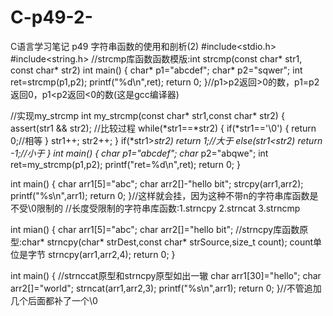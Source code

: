 # C-p49-2-
C语言学习笔记 p49 字符串函数的使用和剖析(2)
#include<stdio.h>
#include<string.h>
//strcmp库函数函数模版:int strcmp(const char* str1, const char* str2)
int main()
{
    char* p1="abcdef";
    char* p2="sqwer";
    int ret=strcmp(p1,p2);
    printf("%d\n",ret);
    return 0;
}//p1>p2返回>0的数，p1=p2返回0，p1<p2返回<0的数(这是gcc编译器)


//实现my_strcmp
int my_strcmp(const char* str1,const char* str2)
{
    assert(str1 && str2);
    //比较过程
    while(*str1==*str2)
    {
        if(*str1=='\0')
        {
            return 0;//相等
        }
        str1++;
        str2++;
    }
    if(*str1>*str2)
        return 1;//大于
    else(*str1<str2)
        return -1;//小于
}
int main()
{
    char* p1="abcdef";
    char* p2="abqwe";
    int ret=my_strcmp(p1,p2);
    printf("ret=%d\n",ret);
    return 0;
}


int main()
{
    char arr1[5]="abc";
    char arr2[]-"hello bit";
    strcpy(arr1,arr2);
    printf("%s\n",arr1);
    return 0;
}//这样就会挂，因为这种不带n的字符串库函数是不受\0限制的
//长度受限制的字符串库函数:1.strncpy  2.strncat  3.strncmp

int mian()
{
    char arr1[5]="abc";
    char arr2[]="hello bit";
    //strncpy库函数原型:char* strncpy(char* strDest,const char* strSource,size_t count); count单位是字节
    strncpy(arr1,arr2,4);
    return 0;
}



int main()
{
    //strnccat原型和strncpy原型如出一辙
    char arr1[30]="hello";
    char arr2[]="world";
    strncat(arr1,arr2,3);
    printf("%s\n",arr1);
    return 0;
}//不管追加几个后面都补了一个\0
